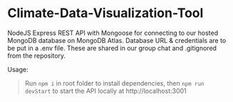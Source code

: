 # Climate-Data-Visualization-Tool

NodeJS Express REST API with Mongoose for connecting to our hosted MongoDB database on MongoDB Atlas.
Database URL & credentials are to be put in a .env file. These are shared in our group chat and .gitignored from the repository.

Usage: 
> Run `npm i` in root folder to install dependencies, then `npm run devStart` to start the API locally at http://localhost:3001

